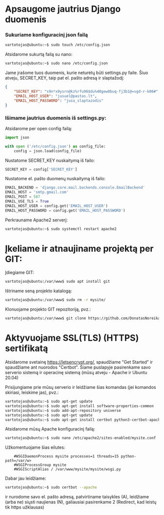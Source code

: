 # Apsaugome jautrius Django duomenis

### Sukuriame konfiguracinį json failą

```bash
vartotojas@ubuntu:~$ sudo touch /etc/config.json
```

Atsidarome sukurtą failą su nano:
```bash
vartotojas@ubuntu:~$ sudo nano /etc/config.json
```

Jame įrašome tuos duomenis, kurie neturėtų būti settings.py faile.
Šiuo atveju, SECRET_KEY, taip pat el. pašto adresą ir slaptažodį:

```json                                                                                           
{
    "SECRET_KEY": "s9n*x9ysrn@kz%rfu96$du%40gew8buq-fj3b1@=vgd-r-k06#",
    "EMAIL_HOST_USER": "jusuel@pastas.lt",                                                   
    "EMAIL_HOST_PASSWORD": "jusu_slaptazodis"                                       
}

```

### Išimame jautrius duomenis iš settings.py:

Atsidarome per open config failą:
```python
import json

with open ('/etc/config.json') as config_file:
    config = json.load(config_file) 
```

Nustatome SECRET_KEY nuskaitymą iš failo:
```python
SECRET_KEY = config['SECRET_KEY']
```

Nustatome el. pašto duomenų nuskaitymą iš failo:
```python
EMAIL_BACKEND = 'django.core.mail.backends.console.EmailBackend'
EMAIL_HOST = 'smtp.gmail.com'                                                               
EMAIL_POST = 587
EMAIL_USE_TLS = True
EMAIL_HOST_USER = config.get('EMAIL_HOST_USER')                                             
EMAIL_HOST_PASSWORD = config.get('EMAIL_HOST_PASSWORD')  
```

Perkrauname Apache2 serverį:
```bash
vartotojas@ubuntu:~$ sudo systemctl restart apache2
```

# Įkeliame ir atnaujiname projektą per GIT:

Įdiegiame GIT:
```bash
vartotojas@ubuntu:/var/www$ sudo apt install git 
```

Ištriname seną projekto katalogą:
```bash
vartotojas@ubuntu:/var/www$ sudo rm -r mysite/
```

Klonuojame projekto GIT repozitoriją, pvz.:
```bash
vartotojas@ubuntu:/var/www$ git clone https://github.com/DonatasNoreika/django_tinklarastis.git  
```

# Aktyvuojame SSL(TLS) (HTTPS) sertifikatą

Atsidarome svetainę https://letsencrypt.org/, spaudžiame "Get Started" ir spaudžiame ant nuorodos "Certbot".
Šiame puslapyje pasirenkame savo serverio sistemą ir operacinę sistemą (mūsų atveju - Apache ir Ubuntu 20.04)

Prisijungiame prie mūsų serverio ir leidžiame šias komandas (jei komandos skiriasi, leiskime jas), pvz.:
```bash
vartotojas@ubuntu:~$ sudo apt-get update
vartotojas@ubuntu:~$ sudo apt-get install software-properties-common
vartotojas@ubuntu:~$ sudo add-apt-repository universe
vartotojas@ubuntu:~$ sudo apt-get update
vartotojas@ubuntu:~$ sudo apt-get install certbot python3-certbot-apache
```

Atsidarome mūsų Apache konfiguracinį failą:
```bash
vartotojas@ubuntu:~$ sudo nano /etc/apache2/sites-enabled/mysite.conf 
```

Užkomentuojame šias eilutes:
```
    #WSGIDaemonProcess mysite processes=1 threads=15 python-path=/var/w>    
    #WSGIProcessGroup mysite
    #WSGIScriptAlias / /var/www/mysite/mysite/wsgi.py
```

Dabar jau leidžiame:
```bash
vartotojas@ubuntu:~$ sudo certbot --apache
```
ir nurodome savo el. pašto adresą, patvirtiname taisykles (A), leidžiame (arba ne) siųsti naujienas (N), galiausiai pasirenkame 2 (Redirect, kad leistų tik https užklausas)

